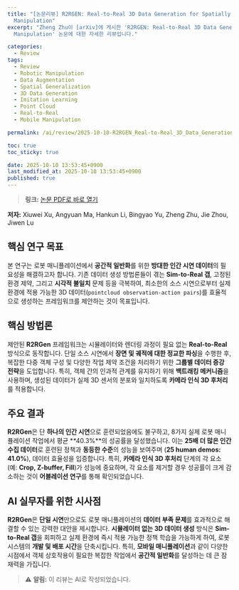 ```yaml
---
title: "[논문리뷰] R2RGEN: Real-to-Real 3D Data Generation for Spatially Generalized
  Manipulation"
excerpt: "Zheng Zhu이 [arXiv]에 게시한 'R2RGEN: Real-to-Real 3D Data Generation for Spatially Generalized
  Manipulation' 논문에 대한 자세한 리뷰입니다."

categories:
  - Review
tags:
  - Review
  - Robotic Manipulation
  - Data Augmentation
  - Spatial Generalization
  - 3D Data Generation
  - Imitation Learning
  - Point Cloud
  - Real-to-Real
  - Mobile Manipulation

permalink: /ai/review/2025-10-10-R2RGEN_Real-to-Real_3D_Data_Generation_for_Spatially_Generalized_Manipulation/

toc: true
toc_sticky: true

date: 2025-10-10 13:53:45+0900
last_modified_at: 2025-10-10 13:53:45+0900
published: true
---
```

> **링크:** [논문 PDF로 바로 열기](https://arxiv.org/abs/2510.08547)

**저자:** Xiuwei Xu, Angyuan Ma, Hankun Li, Bingyao Yu, Zheng Zhu, Jie Zhou, Jiwen Lu



## 핵심 연구 목표
본 연구는 로봇 매니퓰레이션에서 **공간적 일반화**를 위한 **방대한 인간 시연 데이터**의 필요성을 해결하고자 합니다. 기존 데이터 생성 방법론들이 겪는 **Sim-to-Real 갭**, 고정된 환경 제약, 그리고 **시각적 불일치** 문제 등을 극복하여, 최소한의 소스 시연으로부터 실제 환경에 적용 가능한 3D 데이터(`pointcloud observation-action pairs`)를 효율적으로 생성하는 프레임워크를 제안하는 것이 목표입니다.

## 핵심 방법론
제안된 **R2RGen** 프레임워크는 시뮬레이터와 렌더링 과정이 필요 없는 **Real-to-Real** 방식으로 동작합니다. 단일 소스 시연에서 **장면 및 궤적에 대한 정교한 파싱**을 수행한 후, 복잡한 다중 객체 구성 및 다양한 작업 제약 조건을 처리하기 위한 **그룹별 데이터 증강 전략**을 도입합니다. 특히, 객체 간의 인과적 관계를 유지하기 위해 **백트래킹 메커니즘**을 사용하며, 생성된 데이터가 실제 3D 센서의 분포와 일치하도록 **카메라 인식 3D 후처리**를 적용합니다.

## 주요 결과
**R2RGen**은 단 **하나의 인간 시연**으로 훈련되었음에도 불구하고, 8가지 실제 로봇 매니퓰레이션 작업에서 평균 **40.3%**의 성공률을 달성했습니다. 이는 **25배 더 많은 인간 수집 데이터**로 훈련된 정책과 **동등한 수준**의 성능을 보여주며 (**25 human demos: 41.0%**), 데이터 효율성을 입증합니다. 특히, **카메라 인식 3D 후처리** 단계의 각 요소 (예: **Crop, Z-buffer, Fill**)가 성능에 중요하며, 각 요소를 제거할 경우 성공률이 크게 감소하는 것이 **어블레이션 연구**를 통해 확인되었습니다.

## AI 실무자를 위한 시사점
**R2RGen**은 **단일 시연**만으로도 로봇 매니퓰레이션의 **데이터 부족 문제**를 효과적으로 해결할 수 있는 강력한 대안을 제시합니다. **시뮬레이터 없는 3D 데이터 생성** 방식은 **Sim-to-Real 갭**을 회피하고 실제 환경에 즉시 적용 가능한 정책 학습을 가능하게 하여, 로봇 시스템의 **개발 및 배포 시간**을 단축시킵니다. 특히, **모바일 매니퓰레이션**과 같이 다양한 시점에서 객체 상호작용이 필요한 복잡한 작업에서 **공간적 일반화**를 달성하는 데 큰 잠재력을 가집니다.

> ⚠️ **알림:** 이 리뷰는 AI로 작성되었습니다.